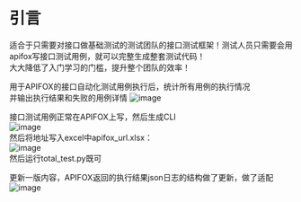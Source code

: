 # 引言
适合于只需要对接口做基础测试的测试团队的接口测试框架！测试人员只需要会用apifox写接口测试用例，就可以完整生成整套测试代码！  
大大降低了入门学习的门槛，提升整个团队的效率！  

用于APIFOX的接口自动化测试用例执行后，统计所有用例的执行情况  
并输出执行结果和失败的用例详情
![image](https://github.com/user-attachments/assets/0fbead47-c4d2-40d3-ba8b-9f4fc9404385)  
  
接口测试用例正常在APIFOX上写，然后生成CLI  
![image](https://github.com/user-attachments/assets/2aa61d3e-5354-4f50-98b1-a900ac73b8ab)  
然后将地址写入excel中apifox_url.xlsx：  
![image](https://github.com/user-attachments/assets/a504c2ae-f6f9-469f-8def-2a135819e720)  
然后运行total_test.py既可  

更新一版内容，APIFOX返回的执行结果json日志的结构做了更新，做了适配  
![image](https://github.com/user-attachments/assets/08b154ae-1a07-4a34-b9ba-7de83755f417)  
